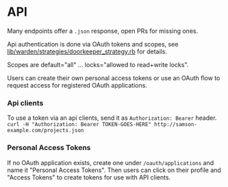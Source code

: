 # API

Many endpoints offer a `.json` response, open PRs for missing ones.

Api authentication is done via OAuth tokens and scopes, see [lib/warden/strategies/doorkeeper_strategy.rb]() for details.

Scopes are default="all" ... locks="allowed to read+write locks".

Users can create their own personal access tokens or use an OAuth flow to request access for registered OAuth applications.

### Api clients

To use a token via an api clients, send it as `Authorization: Bearer` header.
`curl -H "Authorization: Bearer TOKEN-GOES-HERE" http://samson-example.com/projects.json`

### Personal Access Tokens

If no OAuth application exists, create one under `/oauth/applications` and name it "Personal Access Tokens".
Then users can click on their profile and "Access Tokens" to create tokens for use with API clients.
